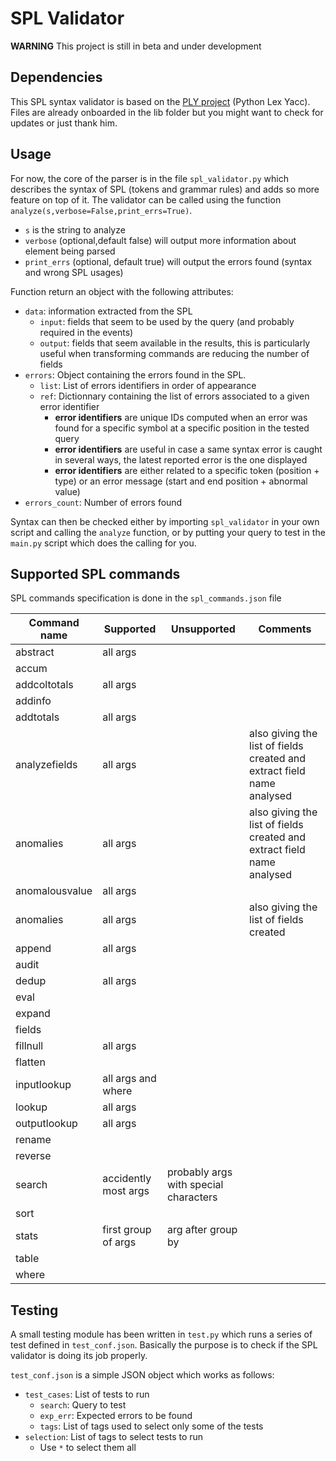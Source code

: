 # SPL Validator

**WARNING** This project is still in beta and under development

## Dependencies

This SPL syntax validator is based on the [PLY project](https://github.com/dabeaz/ply) (Python Lex Yacc).
Files are already onboarded in the lib folder but you might want to check for updates or just thank him.

## Usage

For now, the core of the parser is in the file `spl_validator.py` which describes the syntax of SPL (tokens and grammar rules) and adds so more feature on top of it. The validator can be called using the function `analyze(s,verbose=False,print_errs=True)`.

* `s` is the string to analyze
* `verbose` (optional,default false) will output more information about element being parsed
* `print_errs` (optional, default true) will output the errors found (syntax and wrong SPL usages)

Function return an object with the following attributes:

* `data`: information extracted from the SPL
  * `input`: fields that seem to be used by the query (and probably required in the events)
  * `output`: fields that seem available in the results, this is particularly useful when transforming commands are reducing the number of fields
* `errors`: Object containing the errors found in the SPL.
  * `list`: List of errors identifiers in order of appearance
  * `ref`: Dictionnary containing the list of errors associated to a given error identifier
    * **error identifiers** are unique IDs computed when an error was found for a specific symbol at a specific position in the tested query
    * **error identifiers** are useful in case a same syntax error is caught in several ways, the latest reported error is the one displayed
    * **error identifiers** are either related to a specific token (position + type) or an error message (start and end position + abnormal value)
* `errors_count`: Number of errors found

Syntax can then be checked either by importing `spl_validator` in your own script and calling the `analyze` function, or by putting your query to test in the `main.py` script which does the calling for you.

## Supported SPL commands

SPL commands specification is done in the `spl_commands.json` file

| Command name | Supported | Unsupported | Comments |
| ------------ | --------- | ----------- | -------- |
| abstract | all args | | |
| accum | | | |
| addcoltotals | all args | | |
| addinfo | | | |
| addtotals | all args | | |
| analyzefields | all args | | also giving the list of fields created and extract field name analysed |
| anomalies | all args | | also giving the list of fields created and extract field name analysed |
| anomalousvalue | all args | | |
| anomalies | all args | | also giving the list of fields created |
| append | all args | | |
| audit | | | |
| dedup | all args | | |
| eval | | | |
| expand | | | |
| fields | | | |
| fillnull | all args | | |
| flatten | | | |
| inputlookup | all args and where | | |
| lookup | all args | | |
| outputlookup | all args | | |
| rename | | | |
| reverse | | | |
| search | accidently most args | probably args with special characters | |
| sort | | | |
| stats | first group of args | arg after group by | |
| table | | | |
| where | | | |


## Testing

A small testing module has been written in `test.py` which runs a series of test defined in `test_conf.json`. Basically the purpose is to check if the SPL validator is doing its job properly.

`test_conf.json` is a simple JSON object which works as follows:

* `test_cases`: List of tests to run
  * `search`: Query to test
  * `exp_err`: Expected errors to be found
  * `tags`: List of tags used to select only some of the tests
* `selection`: List of tags to select tests to run
  * Use `*` to select them all
